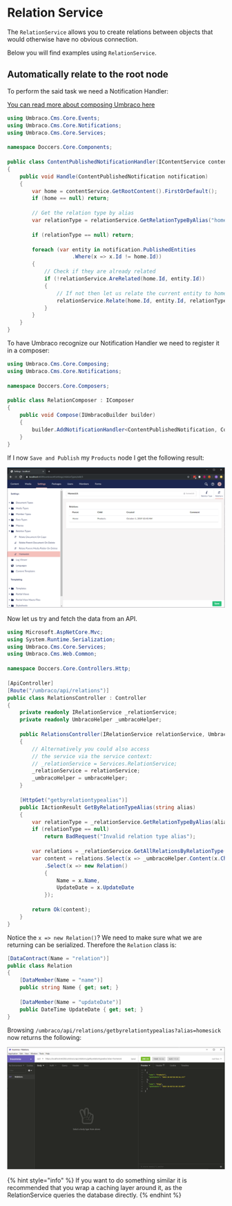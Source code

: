# Relation Service

The `RelationService` allows you to create relations between objects that would otherwise have no obvious connection.

Below you will find examples using `RelationService`.

## Automatically relate to the root node

To perform the said task we need a Notification Handler:

[You can read more about composing Umbraco here](../../../implementation/composing.md)

```csharp
using Umbraco.Cms.Core.Events;
using Umbraco.Cms.Core.Notifications;
using Umbraco.Cms.Core.Services;

namespace Doccers.Core.Components;

public class ContentPublishedNotificationHandler(IContentService contentService, IRelationService relationService) : INotificationHandler<ContentPublishedNotification>
{
    public void Handle(ContentPublishedNotification notification)
    {
        var home = contentService.GetRootContent().FirstOrDefault();
        if (home == null) return;

        // Get the relation type by alias
        var relationType = relationService.GetRelationTypeByAlias("homesick");

        if (relationType == null) return;

        foreach (var entity in notification.PublishedEntities
                     .Where(x => x.Id != home.Id))
        {
            // Check if they are already related
            if (!relationService.AreRelated(home.Id, entity.Id))
            {
                // If not then let us relate the current entity to home
                relationService.Relate(home.Id, entity.Id, relationType);
            }
        }
    }
}
```

To have Umbraco recognize our Notification Handler we need to register it in a composer:

```csharp
using Umbraco.Cms.Core.Composing;
using Umbraco.Cms.Core.Notifications;

namespace Doccers.Core.Composers;

public class RelationComposer : IComposer
{
    public void Compose(IUmbracoBuilder builder)
    {
        builder.AddNotificationHandler<ContentPublishedNotification, ContentPublishedNotificationHandler>();
    }
}
```

If I now `Save and Publish` my `Products` node I get the following result:

![Relations](../../../../../17/umbraco-cms/reference/management/using-services/images/relations.PNG)

Now let us try and fetch the data from an API.

```csharp
using Microsoft.AspNetCore.Mvc;
using System.Runtime.Serialization;
using Umbraco.Cms.Core.Services;
using Umbraco.Cms.Web.Common;

namespace Doccers.Core.Controllers.Http;

[ApiController]
[Route("/umbraco/api/relations")]
public class RelationsController : Controller
{
    private readonly IRelationService _relationService;
    private readonly UmbracoHelper _umbracoHelper;

    public RelationsController(IRelationService relationService, UmbracoHelper umbracoHelper)
    {
        // Alternatively you could also access
        // the service via the service context:
        // _relationService = Services.RelationService;
        _relationService = relationService;
        _umbracoHelper = umbracoHelper;
    }

    [HttpGet("getbyrelationtypealias")]
    public IActionResult GetByRelationTypeAlias(string alias)
    {
        var relationType = _relationService.GetRelationTypeByAlias(alias);
        if (relationType == null)
            return BadRequest("Invalid relation type alias");

        var relations = _relationService.GetAllRelationsByRelationType(relationType.Id);
        var content = relations.Select(x => _umbracoHelper.Content(x.ChildId))
            .Select(x => new Relation()
            {
                Name = x.Name,
                UpdateDate = x.UpdateDate
            });

        return Ok(content);
    }
}
```

Notice the `x => new Relation()`? We need to make sure what we are returning can be serialized. Therefore the `Relation` class is:

```csharp
[DataContract(Name = "relation")]
public class Relation
{
    [DataMember(Name = "name")]
    public string Name { get; set; }

    [DataMember(Name = "updateDate")]
    public DateTime UpdateDate { get; set; }
}
```

Browsing `/umbraco/api/relations/getbyrelationtypealias?alias=homesick` now returns the following:

![Relations](../../../../../17/umbraco-cms/reference/management/using-services/images/relations-api.PNG)

{% hint style="info" %}
If you want to do something similar it is recommended that you wrap a caching layer around it, as the RelationService queries the database directly.
{% endhint %}
